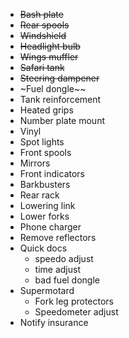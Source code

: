 * ~~Bash plate~~
* ~~Rear spools~~
* ~~Windshield~~
* ~~Headlight bulb~~
* ~~Wings muffler~~
* ~~Safari tank~~
* ~~Steering dampener~~
* ~Fuel dongle~~
* Tank reinforcement
* Heated grips
* Number plate mount
* Vinyl
* Spot lights
* Front spools
* Mirrors
* Front indicators
* Barkbusters
* Rear rack
* Lowering link
* Lower forks
* Phone charger
* Remove reflectors
* Quick docs
  * speedo adjust
  * time adjust
  * bad fuel dongle
* Supermotard
  * Fork leg protectors
  * Speedometer adjust
* Notify insurance
 
